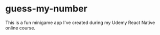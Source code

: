 # guess-my-number
 This is a fun minigame app I've created during my Udemy React Native online course.
